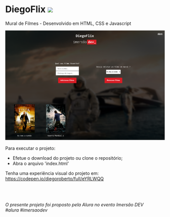 # DiegoFlix <img src="https://img.shields.io/badge/alura-imersaodev-blue?style=flat-square">
Mural de Filmes - Desenvolvido em HTML, CSS e Javascript

<p align="center"> 
	<img src="./images/diegoflix.png">
</p>

Para executar o projeto:

- Efetue o download do projeto ou clone o repositório;
- Abra o arquivo 'index.html'

Tenha uma experiência visual do projeto em: https://codepen.io/diegoroberto/full/eYRLWQQ

<br><br><br>
<i>O presente projeto foi proposto pela Alura no evento Imersão DEV <br> #alura #imersaodev</i>

